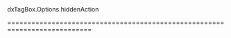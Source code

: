 <!--id-->dxTagBox.Options.hiddenAction<!--/id-->
<!--merge--><!--/merge-->
<!--hidden--><!--/hidden-->
===========================================================================
